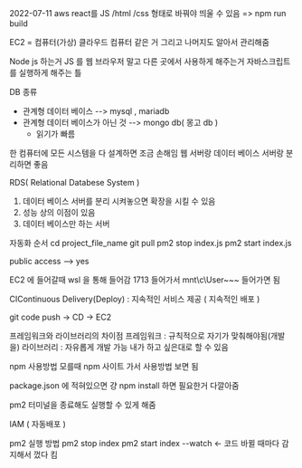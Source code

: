2022-07-11 aws
react를 JS /html /css 형태로 바꿔야 띄울 수 있음 => npm run build

EC2 = 컴퓨터(가상)
클라우드 컴퓨터 같은 거
그리고 나머지도 알아서 관리해줌

Node js 하는거
JS 를 웹 브라우저 말고 다른 곳에서 사용하게 해주는거
자바스크립트를 실행하게 해주는 틀

DB 종류
- 관계형 데이터 베이스  --> mysql , mariadb
- 관계형 데이터 베이스가 아닌 것 --> mongo db( 몽고 db )
  - 읽기가 빠름

한 컴퓨터에 모든 시스템을 다 설계하면 조금 손해임
웹 서버랑 데이터 베이스 서버랑 분리하면 좋음

RDS( Relational Databese System )
1. 데이터 베이스 서버를 분리 시켜놓으면 확장을 시킬 수 있음
2. 성능 상의 이점이 있음
3. 데이터 베이스만 하는 서버

자동화 순서
cd project_file_name
git pull
pm2 stop index.js
pm2 start index.js

public access  --> yes

EC2 에 들어갈때
wsl 을 통해 들어감
1713
들어가서 mnt\c\User~~~ 들어가면 됨

CIContinuous Delivery(Deploy) : 지속적인 서비스 제공 ( 지속적인 배포 )


git code push -> CD -> EC2

프레임워크와 라이브러리의 차이점
프레임워크 : 규칙적으로 자기가 맞춰해야됨(개발을)
라이브러리 : 자유롭게 개발 가능 내가 하고 싶은대로 할 수 있음

npm 사용방법 모를때
npm 사이트 가서 사용방법 보면 됨

package.json 에 적혀있으면 걍 
npm install 하면 필요한거 다깔아줌

pm2 터미널을 종료해도 실행할 수 있게 해줌

IAM ( 자동배포 )	

pm2 실행 방법
pm2 stop index
pm2 start index --watch    <- 코드 바뀔 때마다 감지해서 껐다 킴
